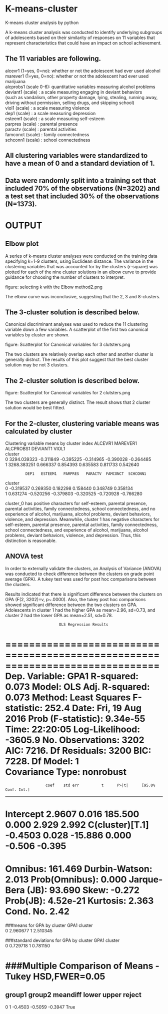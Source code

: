 # K-means-cluster
K-means cluster analysis by python

A k-means cluster analysis was conducted to identify underlying subgroups of adolescents based on their similarity of responses on 11 variables that represent characteristics that could have an impact on school achievement. 

## The 11 variables are following.
alcevr1 (1=yes, 0=no): whether or not the adolescent had ever used alcohol    
marever1 (1=yes, 0=no): whether or not the adolescent had ever used marijuana   
alcprobs1 (scale 0-6): quantitative variables measuring alcohol problems   
deviant1 (scale) : a scale measuring engaging in deviant behaviors     
(such as vandalism, other property damage, lying, stealing, running away, driving without permission, selling drugs, and skipping school)    
viol1 (scale) : a scale measuring violence   
dep1 (scale) : a scale measuring depression   
esteem1 (scale) : a scale measuring self-esteem   
parpres (scale) : parental presence   
paractv (scale) : parental activities   
famconct (scale) : family connectedness   
schconn1 (scale) : school connectedness   

##  All clustering variables were standardized to have a mean of 0 and a standard deviation of 1.

##  Data were randomly split into a training set that included 70% of the observations (N=3202) and a test set that included 30% of the observations (N=1373). 

# OUTPUT
## Elbow plot  
A series of k-means cluster analyses were conducted on the training data specifying k=1-9 clusters, using Euclidean distance. 
The variance in the clustering variables that was accounted for by the clusters (r-square) was plotted for each of the nine cluster solutions in an elbow curve to provide guidance for choosing the number of clusters to interpret.   

figure: selecting k with the Elbow method2.png

The elbow curve was inconclusive, suggesting that the 2, 3 and 8-clusters. 

## The 3-cluster solution is described below.
Canonical discriminant analyses was used to reduce the 11 clustering variable down a few variables.
A scatterplot of the first two canonical variables by cluster are shown.

figure: Scatterplot for Canonical variables for 3 clutsters.png

The two clusters are relatively overlap each other and another cluster is generally distnct. The results of this plot suggest that the best cluster solution may be not 3 clusters. 

## The 2-cluster solution is described below.

figure: Scatterplot for Canonical variables for 2 clutsters.png

The two clusters are generally distinct. The result shows that 2 cluster solution would be best fitted.  

## For the 2-cluster, clustering variable means was calculated by cluster

Clustering variable means by cluster
               index   ALCEVR1  MAREVER1  ALCPROBS1  DEVIANT1     VIOL1  \
cluster                                                                   
0        3294.039323 -0.311849 -0.395225  -0.314965 -0.390028 -0.264485   
1        3268.383251  0.666337  0.854393   0.635583  0.811733  0.542640   

             DEP1   ESTEEM1   PARPRES   PARACTV  FAMCONCT  SCHCONN1  
cluster                                                              
0       -0.319537  0.269350  0.182298  0.158440  0.348749  0.358134  
1        0.631274 -0.520256 -0.379803 -0.320525 -0.720928 -0.766280 

cluster_0 has positive characters  for self-esteem, parental presence, parental activities, family connectedness, school connectedness, and no experience of alcohol, marijuana, alcohol problems, deviant behaviors, violence, and depression.
Meanwhile, cluster 1 has negative characters for self-esteem, parental presence, parental activities, family connectedness, school connectedness, and experience of alcohol, marijuana, alcohol problems, deviant behaviors, violence, and depression.
Thus, this distinction is reasonable. 

## ANOVA test
In order to externally validate the clusters, an Analysis of Variance (ANOVA) was conducted to check difference between the clusters on grade point average (GPA). A tukey test was used for post hoc comparisons between the clusters. 

Results indicated that there is significant difference between the clusters on GPA (F(2, 3202)=v, p~.0000). 
Also, the tukey post hoc comparisons showed significant difference between the two clusters on GPA. 
Adolescents in cluster 1 had the higher GPA as mean=2.96, sd=0.73, and cluster 2 had the lower GPA as mean=2.51, sd=0.78.



                            OLS Regression Results                            
==============================================================================
Dep. Variable:                   GPA1   R-squared:                       0.073
Model:                            OLS   Adj. R-squared:                  0.073
Method:                 Least Squares   F-statistic:                     252.4
Date:                Fri, 19 Aug 2016   Prob (F-statistic):           9.34e-55
Time:                        22:20:05   Log-Likelihood:                -3605.9
No. Observations:                3202   AIC:                             7216.
Df Residuals:                    3200   BIC:                             7228.
Df Model:                           1                                         
Covariance Type:            nonrobust                                         
===================================================================================
                      coef    std err          t      P>|t|      [95.0% Conf. Int.]
-----------------------------------------------------------------------------------
Intercept           2.9607      0.016    185.500      0.000         2.929     2.992
C(cluster)[T.1]    -0.4503      0.028    -15.886      0.000        -0.506    -0.395
==============================================================================
Omnibus:                      161.469   Durbin-Watson:                   2.013
Prob(Omnibus):                  0.000   Jarque-Bera (JB):               93.690
Skew:                          -0.272   Prob(JB):                     4.52e-21
Kurtosis:                       2.363   Cond. No.                         2.42
==============================================================================

###means for GPA by cluster
             GPA1
cluster          
0        2.960677 
1        2.510345

###standard deviations for GPA by cluster
             GPA1
cluster          
0        0.729718
1        0.781150

###Multiple Comparison of Means - Tukey HSD,FWER=0.05
=============================================
group1 group2 meandiff  lower   upper  reject
---------------------------------------------
  0      1    -0.4503  -0.5059 -0.3947  True 



